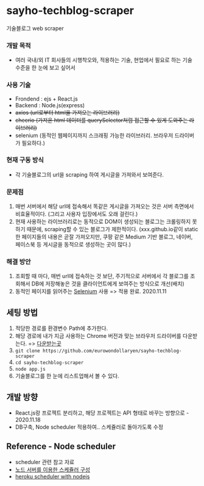 # sayho-techblog-scraper
기술블로그 web scraper

### 개발 목적
- 여러 국내/외 IT 회사들의 시행착오와, 적용하는 기술, 현업에서 필요로 하는 기술 수준을 한 눈에 보고 싶어서

### 사용 기술
- Frondend : ejs + React.js
- Backend : Node.js(express)
- <del>axios (url로부터 html을 가져오는 라이브러리)</del>
- <del>cheerio (가져온 html 데이터를 querySelector처럼 접근할 수 있게 도와주는 라이브러리)</del>
- selenium (동적인 웹페이지까지 스크래핑 가능한 라이브러리. 브라우저 드라이버가 필요하다.)

### 현재 구동 방식
- 각 기술블로그의 url을 scraping 하여 게시글을 가져와서 보여준다.

### 문제점
1. 매번 서버에서 해당 url에 접속해서 똑같은 게시글을 가져오는 것은 서버 측면에서 비효율적이다. (그리고 사용자 입장에서도 오래 걸린다.)
2. 현재 사용하는 라이브러리로는 동적으로 DOM이 생성되는 블로그는 크롤링하지 못하기 때문에, scraping할 수 있는 블로그가 제한적이다.
  (xxx.github.io같이 static한 페이지들의 내용은 곧잘 가져오지만, 쿠팡 같은 Medium 기반 블로그, 네이버, 페이스북 등 게시글을 동적으로 생성하는 곳이 많다.)

### 해결 방안
1. 조회할 때 마다, 매번 url에 접속하는 것 보단, 주기적으로 서버에서 각 블로그를 조회해서 DB에 저장해놓은 것을 클라이언트에게 보여주는 방식으로 개선(배치)
2. 동적인 페이지를 읽어주는 [Selenium](https://www.selenium.dev/documentation/en/) 사용 => 적용 완료. 2020.11.11

## 세팅 방법
1. 적당한 경로를 환경변수 Path에 추가한다.
2. 해당 경로에 내가 지금 사용하는 Chrome 버전과 맞는 브라우저 드라이버를 다운받는다. => [다운받는곳](https://sites.google.com/a/chromium.org/chromedriver/downloads)
3. `git clone https://github.com/eurowondollaryen/sayho-techblog-scraper`
4. `cd sayho-techblog-scraper`
5. `node app.js`
6. 기술블로그를 한 눈에 리스트업해서 볼 수 있다.

## 개발 방향
- React.js랑 프로젝트 분리하고, 해당 프로젝트는 API 형태로 바꾸는 방향으로 - 2020.11.18
- DB구축, Node scheduler 적용하여.. 스케쥴러로 돌아가도록 수정

## Reference - Node scheduler
- scheduler 관련 참고 자료
- [노드 서버를 이용한 스케쥴러 구성](https://bblog.tistory.com/307)
- [heroku scheduler with nodejs](http://www.modeo.co/blog/2015/1/8/heroku-scheduler-with-nodejs-tutorial)
